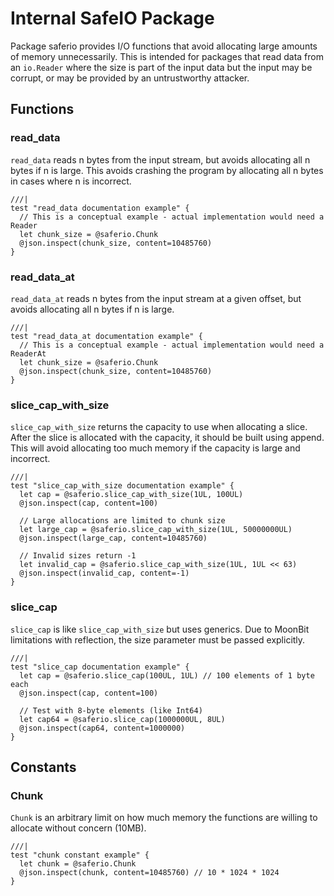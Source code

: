 # Internal SafeIO Package

Package saferio provides I/O functions that avoid allocating large amounts of
memory unnecessarily. This is intended for packages that read data from an
`io.Reader` where the size is part of the input data but the input may be
corrupt, or may be provided by an untrustworthy attacker.

## Functions

### read_data

`read_data` reads n bytes from the input stream, but avoids allocating all n
bytes if n is large. This avoids crashing the program by allocating all n bytes
in cases where n is incorrect.

```moonbit
///|
test "read_data documentation example" {
  // This is a conceptual example - actual implementation would need a Reader
  let chunk_size = @saferio.Chunk
  @json.inspect(chunk_size, content=10485760)
}
```

### read_data_at

`read_data_at` reads n bytes from the input stream at a given offset, but avoids
allocating all n bytes if n is large.

```moonbit
///|
test "read_data_at documentation example" {
  // This is a conceptual example - actual implementation would need a ReaderAt
  let chunk_size = @saferio.Chunk
  @json.inspect(chunk_size, content=10485760)
}
```

### slice_cap_with_size

`slice_cap_with_size` returns the capacity to use when allocating a slice. After
the slice is allocated with the capacity, it should be built using append. This
will avoid allocating too much memory if the capacity is large and incorrect.

```moonbit
///|
test "slice_cap_with_size documentation example" {
  let cap = @saferio.slice_cap_with_size(1UL, 100UL)
  @json.inspect(cap, content=100)

  // Large allocations are limited to chunk size
  let large_cap = @saferio.slice_cap_with_size(1UL, 50000000UL)
  @json.inspect(large_cap, content=10485760)

  // Invalid sizes return -1
  let invalid_cap = @saferio.slice_cap_with_size(1UL, 1UL << 63)
  @json.inspect(invalid_cap, content=-1)
}
```

### slice_cap

`slice_cap` is like `slice_cap_with_size` but uses generics. Due to MoonBit
limitations with reflection, the size parameter must be passed explicitly.

```moonbit
///|
test "slice_cap documentation example" {
  let cap = @saferio.slice_cap(100UL, 1UL) // 100 elements of 1 byte each
  @json.inspect(cap, content=100)

  // Test with 8-byte elements (like Int64)
  let cap64 = @saferio.slice_cap(1000000UL, 8UL)
  @json.inspect(cap64, content=1000000)
}
```

## Constants

### Chunk

`Chunk` is an arbitrary limit on how much memory the functions are willing to
allocate without concern (10MB).

```moonbit
///|
test "chunk constant example" {
  let chunk = @saferio.Chunk
  @json.inspect(chunk, content=10485760) // 10 * 1024 * 1024
}
```